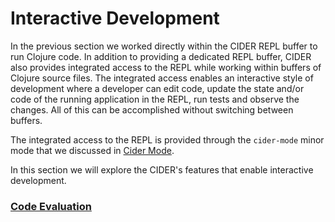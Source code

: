 # Interactive Development

In the previous section we worked directly within the CIDER REPL buffer to run Clojure code. In addition to providing a dedicated REPL buffer, CIDER also provides integrated access to the REPL while working within buffers of Clojure source files. The integrated access enables an interactive style of development where a developer can edit code, update the state and/or code of the running application in the REPL, run tests and observe the changes. All of this can be accomplished without switching between buffers.

The integrated access to the REPL is provided through the `cider-mode` minor mode that we discussed in [Cider Mode](../Cider_Mode/README.md).

In this section we will explore the CIDER's features that enable interactive development.

### [Code Evaluation](Code_Eval.md)

